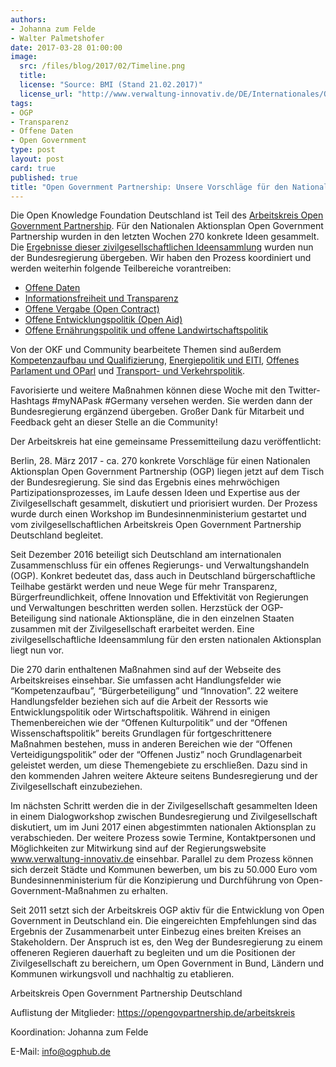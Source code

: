 ```yaml
---
authors: 
- Johanna zum Felde
- Walter Palmetshofer
date: 2017-03-28 01:00:00
image:
  src: /files/blog/2017/02/Timeline.png
  title: 
  license: "Source: BMI (Stand 21.02.2017)"
  license_url: "http://www.verwaltung-innovativ.de/DE/Internationales/OGP/zeitlicher_ablauf/zeitlicher_ablauf_node.html"
tags:
- OGP
- Transparenz 
- Offene Daten
- Open Government
type: post 
layout: post 
card: true
published: true
title: "Open Government Partnership: Unsere Vorschläge für den Nationalen Aktionsplan" 
---
```

Die Open Knowledge Foundation Deutschland ist Teil des [Arbeitskreis Open Government Partnership](https://opengovpartnership.de/). Für den Nationalen Aktionsplan Open Government Partnership wurden in den letzten Wochen 270 konkrete Ideen gesammelt. Die [Ergebnisse dieser zivilgesellschaftlichen Ideensammlung](https://opengovpartnership.de/files/2017/03/170323_Zivilgesellschaftliche_Empfehlungen_NAP_OGP.pdf) wurden nun der Bundesregierung übergeben. Wir haben den Prozess koordiniert und werden weiterhin folgende Teilbereiche vorantreiben:

* [Offene Daten](https://pad.okfn.de/p/NAP-offeneDaten)
* [Informationsfreiheit und Transparenz](https://pad.okfn.de/p/NAP-Informationsfreiheit_Transparenz) 
* [Offene Vergabe (Open Contract)](https://pad.okfn.de/p/NAP-offenevergabe)
* [Offene Entwicklungspolitik (Open Aid)](https://pad.okfn.de/p/NAP-openaid)
* [Offene Ernährungspolitik und offene Landwirtschaftspolitik](https://pad.okfn.de/p/NAP-offeneLandwirtschaft)

Von der OKF und Community bearbeitete Themen sind außerdem [Kompetenzaufbau und Qualifizierung](https://pad.okfn.de/p/NAP-Kompetenzaufbau), [Energiepolitik und EITI](https://pad.okfn.de/p/NAP-offeneenergie), [Offenes Parlament und OParl](https://pad.okfn.de/p/NAP-offenesparlament) und  [Transport- und Verkehrspolitik](https://pad.okfn.de/p/NAP-offenerTransport).

Favorisierte und weitere Maßnahmen können diese Woche mit den Twitter-Hashtags #myNAPask #Germany versehen werden. Sie werden dann der Bundesregierung ergänzend übergeben. Großer Dank für Mitarbeit und Feedback geht an dieser Stelle an die Community!




Der Arbeitskreis hat eine gemeinsame Pressemitteilung dazu veröffentlicht:

Berlin, 28. März 2017 -  ca. 270 konkrete Vorschläge für einen Nationalen Aktionsplan Open Government Partnership (OGP) liegen jetzt auf dem Tisch der Bundesregierung. Sie sind das Ergebnis eines mehrwöchigen Partizipationsprozesses, im Laufe dessen Ideen und Expertise aus der Zivilgesellschaft gesammelt, diskutiert und priorisiert wurden. Der Prozess wurde durch einen Workshop im Bundesinnenministerium gestartet und vom zivilgesellschaftlichen Arbeitskreis Open Government Partnership Deutschland begleitet.

Seit Dezember 2016 beteiligt sich Deutschland am internationalen Zusammenschluss für ein offenes Regierungs- und Verwaltungshandeln (OGP). Konkret bedeutet das, dass auch in Deutschland bürgerschaftliche Teilhabe gestärkt werden und neue Wege für mehr Transparenz, Bürgerfreundlichkeit, offene Innovation und Effektivität von Regierungen und Verwaltungen beschritten werden sollen. Herzstück der OGP-Beteiligung sind nationale Aktionspläne, die in den einzelnen Staaten zusammen mit der Zivilgesellschaft erarbeitet werden. Eine zivilgesellschaftliche Ideensammlung für den ersten nationalen Aktionsplan liegt nun vor.

Die 270 darin enthaltenen Maßnahmen sind auf der Webseite des Arbeitskreises einsehbar. Sie umfassen acht Handlungsfelder wie “Kompetenzaufbau”, “Bürgerbeteiligung” und “Innovation”. 22 weitere Handlungsfelder beziehen sich auf die Arbeit der Ressorts wie Entwicklungspolitik oder Wirtschaftspolitik. Während in einigen Themenbereichen wie der “Offenen Kulturpolitik” und der “Offenen Wissenschaftspolitik” bereits Grundlagen für fortgeschrittenere Maßnahmen bestehen, muss in anderen Bereichen wie der “Offenen Verteidigungspolitik” oder der “Offenen Justiz” noch Grundlagenarbeit geleistet werden, um diese Themengebiete zu erschließen. Dazu sind in den kommenden Jahren weitere Akteure seitens Bundesregierung und der Zivilgesellschaft einzubeziehen.

Im nächsten Schritt werden die in der Zivilgesellschaft gesammelten Ideen in einem Dialogworkshop zwischen Bundesregierung und Zivilgesellschaft diskutiert, um im Juni 2017 einen abgestimmten nationalen Aktionsplan zu verabschieden. Der weitere Prozess sowie Termine, Kontaktpersonen und Möglichkeiten zur Mitwirkung sind auf der Regierungswebsite www.verwaltung-innovativ.de einsehbar. Parallel zu dem Prozess können sich derzeit Städte und Kommunen bewerben, um bis zu 50.000 Euro vom Bundesinnenministerium für die Konzipierung und Durchführung von Open-Government-Maßnahmen zu erhalten.

Seit 2011 setzt sich der Arbeitskreis OGP aktiv für die Entwicklung von Open Government in Deutschland ein. Die eingereichten Empfehlungen sind das Ergebnis der Zusammenarbeit unter Einbezug eines breiten Kreises an Stakeholdern. Der Anspruch ist es, den Weg der Bundesregierung zu einem offeneren Regieren dauerhaft zu begleiten und um die Positionen der Zivilgesellschaft zu bereichern, um Open Government in Bund, Ländern und Kommunen wirkungsvoll und nachhaltig zu etablieren.

Arbeitskreis Open Government Partnership Deutschland

Auflistung der Mitglieder: https://opengovpartnership.de/arbeitskreis

Koordination: Johanna zum Felde

E-Mail: info@ogphub.de

